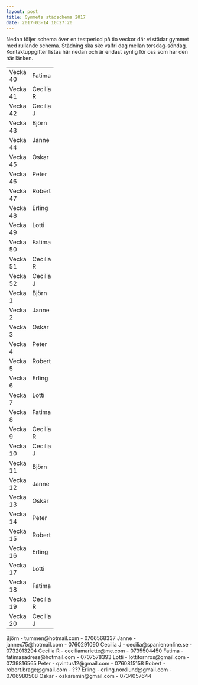 ```yaml
---
layout: post
title: Gymmets städschema 2017
date: 2017-03-14 10:27:20
---
```


Nedan följer schema över en testperiod på tio veckor där vi städar gymmet med rullande schema. Städning ska ske valfri dag mellan torsdag-söndag. Kontaktuppgifter listas här nedan och är endast synlig för oss som har den här länken.
<table style="border-collapse: collapse; width: 96pt;" border="0" width="128" cellspacing="0" cellpadding="0"><colgroup> <col style="width: 48pt;" span="2" width="64" /> </colgroup>
<tbody>
<tr style="height: 24.0pt;">
<td class="xl65" style="height: 24.0pt; width: 48pt;" width="64" height="32">Vecka 40</td>
<td class="xl65" style="width: 48pt; border-right-style: initial; border-bottom-style: initial; border-left-style: initial; border-right-color: initial; border-bottom-color: initial; border-left-color: initial; border-image: initial;" width="64">Fatima</td>
</tr>
<tr style="height: 24.0pt;">
<td class="xl65" style="height: 24.0pt; width: 48pt;" width="64" height="32">Vecka 41</td>
<td class="xl65" style="width: 48pt; border-right-style: initial; border-bottom-style: initial; border-left-style: initial; border-right-color: initial; border-bottom-color: initial; border-left-color: initial; border-image: initial;" width="64">Cecilia R</td>
</tr>
<tr style="height: 24.0pt; margin-right: 0px; padding-bottom: 0px; padding-top: 0px; vertical-align: baseline;">
<td class="xl65" style="height: 24.0pt; width: 48pt; border-right-style: initial; border-bottom-style: initial; border-left-style: initial; border-right-color: initial; border-bottom-color: initial; border-left-color: initial; border-image: initial;" width="64" height="32">Vecka 42</td>
<td class="xl65" style="width: 48pt; border-right-style: initial; border-bottom-style: initial; border-left-style: initial; border-right-color: initial; border-bottom-color: initial; border-left-color: initial; border-image: initial;" width="64">Cecilia J</td>
</tr>
<tr style="height: 24.0pt; margin-right: 0px; padding-bottom: 0px; padding-top: 0px; vertical-align: baseline;">
<td class="xl65" style="height: 24.0pt; width: 48pt; border-right-style: initial; border-bottom-style: initial; border-left-style: initial; border-right-color: initial; border-bottom-color: initial; border-left-color: initial; border-image: initial;" width="64" height="32">Vecka 43</td>
<td class="xl65" style="width: 48pt; border-right-style: initial; border-bottom-style: initial; border-left-style: initial; border-right-color: initial; border-bottom-color: initial; border-left-color: initial; border-image: initial;" width="64">Björn</td>
</tr>
<tr style="height: 24.0pt; margin-right: 0px; padding-bottom: 0px; padding-top: 0px; vertical-align: baseline;">
<td class="xl65" style="height: 24.0pt; width: 48pt; border-right-style: initial; border-bottom-style: initial; border-left-style: initial; border-right-color: initial; border-bottom-color: initial; border-left-color: initial; border-image: initial;" width="64" height="32">Vecka 44</td>
<td class="xl65" style="width: 48pt; border-right-style: initial; border-bottom-style: initial; border-left-style: initial; border-right-color: initial; border-bottom-color: initial; border-left-color: initial; border-image: initial;" width="64">Janne</td>
</tr>
<tr style="height: 24.0pt; margin-right: 0px; padding-bottom: 0px; padding-top: 0px; vertical-align: baseline;">
<td class="xl65" style="height: 24.0pt; width: 48pt; border-right-style: initial; border-bottom-style: initial; border-left-style: initial; border-right-color: initial; border-bottom-color: initial; border-left-color: initial; border-image: initial;" width="64" height="32">Vecka 45</td>
<td class="xl65" style="width: 48pt; border-right-style: initial; border-bottom-style: initial; border-left-style: initial; border-right-color: initial; border-bottom-color: initial; border-left-color: initial; border-image: initial;" width="64">Oskar</td>
</tr>
<tr style="height: 24.0pt; margin-right: 0px; padding-bottom: 0px; padding-top: 0px; vertical-align: baseline;">
<td class="xl65" style="height: 24.0pt; width: 48pt; border-right-style: initial; border-bottom-style: initial; border-left-style: initial; border-right-color: initial; border-bottom-color: initial; border-left-color: initial; border-image: initial;" width="64" height="32">Vecka 46</td>
<td class="xl65" style="width: 48pt; border-right-style: initial; border-bottom-style: initial; border-left-style: initial; border-right-color: initial; border-bottom-color: initial; border-left-color: initial; border-image: initial;" width="64">Peter</td>
</tr>
<tr style="height: 24.0pt; margin-right: 0px; padding-bottom: 0px; padding-top: 0px; vertical-align: baseline;">
<td class="xl65" style="height: 24.0pt; width: 48pt; border-right-style: initial; border-bottom-style: initial; border-left-style: initial; border-right-color: initial; border-bottom-color: initial; border-left-color: initial; border-image: initial;" width="64" height="32">Vecka 47</td>
<td class="xl65" style="width: 48pt; border-right-style: initial; border-bottom-style: initial; border-left-style: initial; border-right-color: initial; border-bottom-color: initial; border-left-color: initial; border-image: initial;" width="64">Robert</td>
</tr>
<tr style="height: 24.0pt; margin-right: 0px; padding-bottom: 0px; padding-top: 0px; vertical-align: baseline;">
<td class="xl65" style="height: 24.0pt; width: 48pt; border-right-style: initial; border-bottom-style: initial; border-left-style: initial; border-right-color: initial; border-bottom-color: initial; border-left-color: initial; border-image: initial;" width="64" height="32">Vecka 48</td>
<td class="xl65" style="width: 48pt; border-right-style: initial; border-bottom-style: initial; border-left-style: initial; border-right-color: initial; border-bottom-color: initial; border-left-color: initial; border-image: initial;" width="64">Erling</td>
</tr>
<tr style="height: 24.0pt; margin-right: 0px; padding-bottom: 0px; padding-top: 0px; vertical-align: baseline;">
<td class="xl65" style="height: 24.0pt; width: 48pt; border-right-style: initial; border-bottom-style: initial; border-left-style: initial; border-right-color: initial; border-bottom-color: initial; border-left-color: initial; border-image: initial;" width="64" height="32">Vecka 49</td>
<td class="xl65" style="width: 48pt; border-right-style: initial; border-bottom-style: initial; border-left-style: initial; border-right-color: initial; border-bottom-color: initial; border-left-color: initial; border-image: initial;" width="64">Lotti</td>
</tr>
<tr style="height: 24.0pt; margin-right: 0px; padding-bottom: 0px; padding-top: 0px; vertical-align: baseline;">
<td class="xl65" style="height: 24.0pt; width: 48pt; border-right-style: initial; border-bottom-style: initial; border-left-style: initial; border-right-color: initial; border-bottom-color: initial; border-left-color: initial; border-image: initial;" width="64" height="32">Vecka 50</td>
<td class="xl65" style="width: 48pt; border-right-style: initial; border-bottom-style: initial; border-left-style: initial; border-right-color: initial; border-bottom-color: initial; border-left-color: initial; border-image: initial;" width="64">Fatima</td>
</tr>
<tr style="height: 24.0pt; margin-right: 0px; padding-bottom: 0px; padding-top: 0px; vertical-align: baseline;">
<td class="xl65" style="height: 24.0pt; width: 48pt; border-right-style: initial; border-bottom-style: initial; border-left-style: initial; border-right-color: initial; border-bottom-color: initial; border-left-color: initial; border-image: initial;" width="64" height="32">Vecka 51</td>
<td class="xl65" style="width: 48pt; border-right-style: initial; border-bottom-style: initial; border-left-style: initial; border-right-color: initial; border-bottom-color: initial; border-left-color: initial; border-image: initial;" width="64">Cecilia R</td>
</tr>
<tr style="height: 24.0pt; margin-right: 0px; padding-bottom: 0px; padding-top: 0px; vertical-align: baseline;">
<td class="xl65" style="height: 24.0pt; width: 48pt; border-right-style: initial; border-bottom-style: initial; border-left-style: initial; border-right-color: initial; border-bottom-color: initial; border-left-color: initial; border-image: initial;" width="64" height="32">Vecka 52</td>
<td class="xl65" style="width: 48pt; border-right-style: initial; border-bottom-style: initial; border-left-style: initial; border-right-color: initial; border-bottom-color: initial; border-left-color: initial; border-image: initial;" width="64">Cecilia J</td>
</tr>
<tr style="height: 15.0pt; margin-right: 0px; padding-bottom: 0px; padding-top: 0px; vertical-align: baseline;">
<td class="xl65" style="height: 15.0pt; width: 48pt; border-right-style: initial; border-bottom-style: initial; border-left-style: initial; border-right-color: initial; border-bottom-color: initial; border-left-color: initial; border-image: initial;" width="64" height="20">Vecka 1</td>
<td class="xl65" style="width: 48pt; border-right-style: initial; border-bottom-style: initial; border-left-style: initial; border-right-color: initial; border-bottom-color: initial; border-left-color: initial; border-image: initial;" width="64">Björn</td>
</tr>
<tr style="height: 15.0pt; margin-right: 0px; padding-bottom: 0px; padding-top: 0px; vertical-align: baseline;">
<td class="xl65" style="height: 15.0pt; width: 48pt; border-right-style: initial; border-bottom-style: initial; border-left-style: initial; border-right-color: initial; border-bottom-color: initial; border-left-color: initial; border-image: initial;" width="64" height="20">Vecka 2</td>
<td class="xl65" style="width: 48pt; border-right-style: initial; border-bottom-style: initial; border-left-style: initial; border-right-color: initial; border-bottom-color: initial; border-left-color: initial; border-image: initial;" width="64">Janne</td>
</tr>
<tr style="height: 15.0pt; margin-right: 0px; padding-bottom: 0px; padding-top: 0px; vertical-align: baseline;">
<td class="xl65" style="height: 15.0pt; width: 48pt; border-right-style: initial; border-bottom-style: initial; border-left-style: initial; border-right-color: initial; border-bottom-color: initial; border-left-color: initial; border-image: initial;" width="64" height="20">Vecka 3</td>
<td class="xl65" style="width: 48pt; border-right-style: initial; border-bottom-style: initial; border-left-style: initial; border-right-color: initial; border-bottom-color: initial; border-left-color: initial; border-image: initial;" width="64">Oskar</td>
</tr>
<tr style="height: 15.0pt; margin-right: 0px; padding-bottom: 0px; padding-top: 0px; vertical-align: baseline;">
<td class="xl65" style="height: 15.0pt; width: 48pt; border-right-style: initial; border-bottom-style: initial; border-left-style: initial; border-right-color: initial; border-bottom-color: initial; border-left-color: initial; border-image: initial;" width="64" height="20">Vecka 4</td>
<td class="xl65" style="width: 48pt; border-right-style: initial; border-bottom-style: initial; border-left-style: initial; border-right-color: initial; border-bottom-color: initial; border-left-color: initial; border-image: initial;" width="64">Peter</td>
</tr>
<tr style="height: 15.0pt; margin-right: 0px; padding-bottom: 0px; padding-top: 0px; vertical-align: baseline;">
<td class="xl65" style="height: 15.0pt; width: 48pt; border-right-style: initial; border-bottom-style: initial; border-left-style: initial; border-right-color: initial; border-bottom-color: initial; border-left-color: initial; border-image: initial;" width="64" height="20">Vecka 5</td>
<td class="xl65" style="width: 48pt; border-right-style: initial; border-bottom-style: initial; border-left-style: initial; border-right-color: initial; border-bottom-color: initial; border-left-color: initial; border-image: initial;" width="64">Robert</td>
</tr>
<tr style="height: 15.0pt; margin-right: 0px; padding-bottom: 0px; padding-top: 0px; vertical-align: baseline;">
<td class="xl65" style="height: 15.0pt; width: 48pt; border-right-style: initial; border-bottom-style: initial; border-left-style: initial; border-right-color: initial; border-bottom-color: initial; border-left-color: initial; border-image: initial;" width="64" height="20">Vecka 6</td>
<td class="xl65" style="width: 48pt; border-right-style: initial; border-bottom-style: initial; border-left-style: initial; border-right-color: initial; border-bottom-color: initial; border-left-color: initial; border-image: initial;" width="64">Erling</td>
</tr>
<tr style="height: 15.0pt; margin-right: 0px; padding-bottom: 0px; padding-top: 0px; vertical-align: baseline;">
<td class="xl65" style="height: 15.0pt; width: 48pt; border-right-style: initial; border-bottom-style: initial; border-left-style: initial; border-right-color: initial; border-bottom-color: initial; border-left-color: initial; border-image: initial;" width="64" height="20">Vecka 7</td>
<td class="xl65" style="width: 48pt; border-right-style: initial; border-bottom-style: initial; border-left-style: initial; border-right-color: initial; border-bottom-color: initial; border-left-color: initial; border-image: initial;" width="64">Lotti</td>
</tr>
<tr style="height: 15.0pt; margin-right: 0px; padding-bottom: 0px; padding-top: 0px; vertical-align: baseline;">
<td class="xl65" style="height: 15.0pt; width: 48pt; border-right-style: initial; border-bottom-style: initial; border-left-style: initial; border-right-color: initial; border-bottom-color: initial; border-left-color: initial; border-image: initial;" width="64" height="20">Vecka 8</td>
<td class="xl65" style="width: 48pt; border-right-style: initial; border-bottom-style: initial; border-left-style: initial; border-right-color: initial; border-bottom-color: initial; border-left-color: initial; border-image: initial;" width="64">Fatima</td>
</tr>
<tr style="height: 24.0pt;">
<td class="xl65" style="height: 24.0pt; width: 48pt;" width="64" height="32">Vecka 9</td>
<td class="xl65" style="width: 48pt;" width="64">Cecilia R</td>
</tr>
<tr style="height: 24.0pt;">
<td class="xl65" style="height: 24.0pt; width: 48pt;" width="64" height="32">Vecka 10</td>
<td class="xl65" style="width: 48pt;" width="64">Cecilia J</td>
</tr>
<tr style="height: 24.0pt;">
<td class="xl65" style="height: 24.0pt; width: 48pt;" width="64" height="32">Vecka 11</td>
<td class="xl65" style="width: 48pt;" width="64">Björn</td>
</tr>
<tr style="height: 24.0pt;">
<td class="xl65" style="height: 24.0pt; width: 48pt;" width="64" height="32">Vecka 12</td>
<td class="xl65" style="width: 48pt;" width="64">Janne</td>
</tr>
<tr style="height: 24.0pt;">
<td class="xl65" style="height: 24.0pt; width: 48pt;" width="64" height="32">Vecka 13</td>
<td class="xl65" style="width: 48pt;" width="64">Oskar</td>
</tr>
<tr style="height: 24.0pt;">
<td class="xl65" style="height: 24.0pt; width: 48pt;" width="64" height="32">Vecka 14</td>
<td class="xl65" style="width: 48pt;" width="64">Peter</td>
</tr>
<tr style="height: 24.0pt;">
<td class="xl65" style="height: 24.0pt; width: 48pt;" width="64" height="32">Vecka 15</td>
<td class="xl65" style="width: 48pt;" width="64">Robert</td>
</tr>
<tr style="height: 24.0pt;">
<td class="xl65" style="height: 24.0pt; width: 48pt;" width="64" height="32">Vecka 16</td>
<td class="xl65" style="width: 48pt;" width="64">Erling</td>
</tr>
<tr style="height: 24.0pt;">
<td class="xl65" style="height: 24.0pt; width: 48pt;" width="64" height="32">Vecka 17</td>
<td class="xl65" style="width: 48pt;" width="64">Lotti</td>
</tr>
<tr style="height: 24.0pt;">
<td class="xl65" style="height: 24.0pt; width: 48pt;" width="64" height="32">Vecka 18</td>
<td class="xl65" style="width: 48pt;" width="64">Fatima</td>
</tr>
<tr style="height: 24.0pt;">
<td class="xl65" style="height: 24.0pt; width: 48pt;" width="64" height="32">Vecka 19</td>
<td class="xl65" style="width: 48pt;" width="64">Cecilia R</td>
</tr>
<tr style="height: 24.0pt;">
<td class="xl65" style="height: 24.0pt; width: 48pt;" width="64" height="32">Vecka 20</td>
<td class="xl65" style="width: 48pt;" width="64">Cecilia J</td>
</tr>
</tbody>
</table>
Björn - tummen@hotmail.com - 0706568337
Janne - jannex75@hotmail.com - 0760291090
Cecilia J - cecilia@spanienonline.se - 0732013294
Cecilia R - ceciliamariette@me.com - 0735504450
Fatima - fatimasadress@hotmail.com - 0707578393
Lotti - lottitornros@gmail.com - 0739816565
Peter - qvintus12@gmail.com - 0760815158
Robert - robert.brage@gmail.com - ???
Erling - erling.nordlund@gmail.com - 0706980508
Oskar - oskaremin@gmail.com - 0734057644
